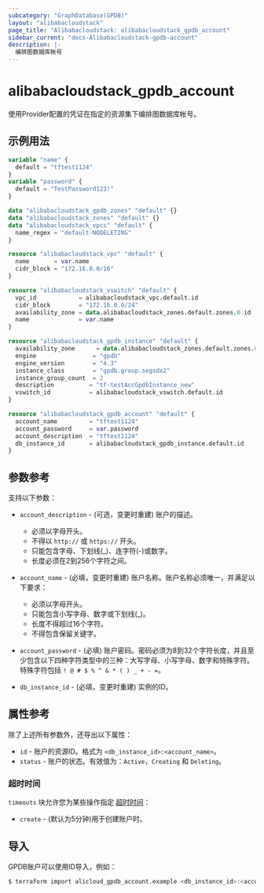 ```yaml
---
subcategory: "GraphDatabase(GPDB)"
layout: "alibabacloudstack"
page_title: "Alibabacloudstack: alibabacloudstack_gpdb_account"
sidebar_current: "docs-Alibabacloudstack-gpdb-account"
description: |- 
  编排图数据库帐号
---
```


# alibabacloudstack_gpdb_account

使用Provider配置的凭证在指定的资源集下编排图数据库帐号。

## 示例用法

```terraform
variable "name" {
  default = "tftest1124"
}
variable "password" {
  default = "TestPassword123!"
}

data "alibabacloudstack_gpdb_zones" "default" {}
data "alibabacloudstack_zones" "default" {}
data "alibabacloudstack_vpcs" "default" {
  name_regex = "default-NODELETING"
}

resource "alibabacloudstack_vpc" "default" {
  name       = var.name
  cidr_block = "172.16.0.0/16"
}

resource "alibabacloudstack_vswitch" "default" {
  vpc_id            = alibabacloudstack_vpc.default.id
  cidr_block        = "172.16.0.0/24"
  availability_zone = data.alibabacloudstack_zones.default.zones.0.id
  name              = var.name
}

resource "alibabacloudstack_gpdb_instance" "default" {
  availability_zone      = data.alibabacloudstack_zones.default.zones.0.id
  engine                = "gpdb"
  engine_version        = "4.3"
  instance_class        = "gpdb.group.segsdx2"
  instance_group_count  = 2
  description          = "tf-testAccGpdbInstance_new"
  vswitch_id           = alibabacloudstack_vswitch.default.id
}

resource "alibabacloudstack_gpdb_account" "default" {
  account_name         = "tftest1124"
  account_password     = var.password
  account_description  = "tftest1124"
  db_instance_id       = alibabacloudstack_gpdb_instance.default.id
}
```

## 参数参考

支持以下参数：

* `account_description` - (可选，变更时重建) 账户的描述。  
  * 必须以字母开头。
  * 不得以 `http://` 或 `https://` 开头。
  * 只能包含字母、下划线(_)、连字符(-)或数字。
  * 长度必须在2到256个字符之间。

* `account_name` - (必填，变更时重建) 账户名称。账户名称必须唯一，并满足以下要求：
  * 必须以字母开头。
  * 只能包含小写字母、数字或下划线(_)。
  * 长度不得超过16个字符。
  * 不得包含保留关键字。

* `account_password` - (必填) 账户密码。密码必须为8到32个字符长度，并且至少包含以下四种字符类型中的三种：大写字母、小写字母、数字和特殊字符。特殊字符包括 `! @ # $ % ^ & * ( ) _ + - =`。

* `db_instance_id` - (必填，变更时重建) 实例的ID。

## 属性参考

除了上述所有参数外，还导出以下属性：

* `id` - 账户的资源ID。格式为 `<db_instance_id>:<account_name>`。
* `status` - 账户的状态。有效值为：`Active`，`Creating` 和 `Deleting`。

### 超时时间

`timeouts` 块允许您为某些操作指定 [超时时间](https://www.terraform.io/docs/configuration-0-11/resources.html#timeouts)：

* `create` - (默认为5分钟)用于创建账户时。

## 导入

GPDB账户可以使用ID导入，例如：

```bash
$ terraform import alicloud_gpdb_account.example <db_instance_id>:<account_name>
```